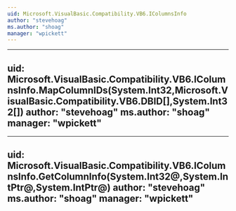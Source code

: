 ```yaml
---
uid: Microsoft.VisualBasic.Compatibility.VB6.IColumnsInfo
author: "stevehoag"
ms.author: "shoag"
manager: "wpickett"
---
```


---
uid: Microsoft.VisualBasic.Compatibility.VB6.IColumnsInfo.MapColumnIDs(System.Int32,Microsoft.VisualBasic.Compatibility.VB6.DBID[],System.Int32[])
author: "stevehoag"
ms.author: "shoag"
manager: "wpickett"
---

---
uid: Microsoft.VisualBasic.Compatibility.VB6.IColumnsInfo.GetColumnInfo(System.Int32@,System.IntPtr@,System.IntPtr@)
author: "stevehoag"
ms.author: "shoag"
manager: "wpickett"
---
